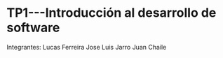 # TP1---Introducción al desarrollo de software

Integrantes:
    Lucas Ferreira
    Jose Luis Jarro
    Juan Chaile